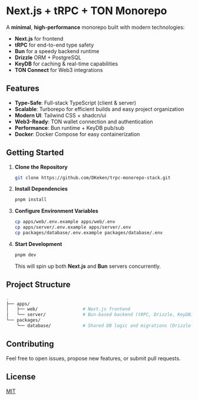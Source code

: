 # Next.js + tRPC + TON Monorepo

A **minimal**, **high-performance** monorepo built with modern technologies:

- **Next.js** for frontend
- **tRPC** for end-to-end type safety
- **Bun** for a speedy backend runtime
- **Drizzle** ORM + PostgreSQL
- **KeyDB** for caching & real-time capabilities
- **TON Connect** for Web3 integrations

## Features

- **Type-Safe**: Full-stack TypeScript (client & server)
- **Scalable**: Turborepo for efficient builds and easy project organization
- **Modern UI**: Tailwind CSS + shadcn/ui
- **Web3-Ready**: TON wallet connection and authentication
- **Performance**: Bun runtime + KeyDB pub/sub
- **Docker**: Docker Compose for easy containerization

## Getting Started

1. **Clone the Repository**

   ```bash
   git clone https://github.com/DKeken/trpc-monorepo-stack.git
   ```

2. **Install Dependencies**
   ```bash
   pnpm install
   ```
3. **Configure Environment Variables**
   ```bash
   cp apps/web/.env.example apps/web/.env
   cp apps/server/.env.example apps/server/.env
   cp packages/database/.env.example packages/database/.env
   ```
4. **Start Development**
   ```bash
   pnpm dev
   ```
   This will spin up both **Next.js** and **Bun** servers concurrently.

## Project Structure

```bash
.
├── apps/
│   ├── web/                 # Next.js frontend
│   └── server/              # Bun-based backend (tRPC, Drizzle, KeyDB)
└── packages/
    └── database/            # Shared DB logic and migrations (Drizzle + PostgreSQL)
```

## Contributing

Feel free to open issues, propose new features, or submit pull requests.

## License

[MIT](./LICENSE)
